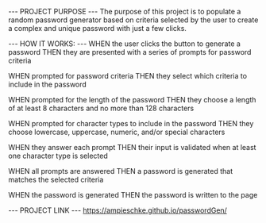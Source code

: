 
--- PROJECT PURPOSE ---
The purpose of this project is to populate a random password generator based on criteria selected by the user to create a complex and unique password with just a few clicks.



--- HOW IT WORKS: ---
WHEN the user clicks the button to generate a password
THEN they are presented with a series of prompts for password criteria

WHEN prompted for password criteria
THEN they select which criteria to include in the password

WHEN prompted for the length of the password
THEN they choose a length of at least 8 characters and no more than 128 characters

WHEN prompted for character types to include in the password
THEN they choose lowercase, uppercase, numeric, and/or special characters

WHEN they answer each prompt
THEN their input is validated when at least one character type is selected

WHEN all prompts are answered
THEN a password is generated that matches the selected criteria

WHEN the password is generated
THEN the password is written to the page



--- PROJECT LINK --- 
https://ampieschke.github.io/passwordGen/